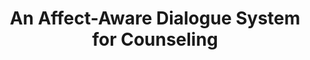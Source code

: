 ---
name: "An Affect Aware Dialogue System For Counseling"
title: "An Affect-Aware Dialogue System for Counseling"
project: null
event: "PhD Dissertation, Northeastern University College of Computer and Information Science"
authors:
- name: "Ring, L."
year: 2017
resources:
- name: "LazloRingThesis"
  src: "LazloRingThesis.pdf"
external_url: null
draft: false
---